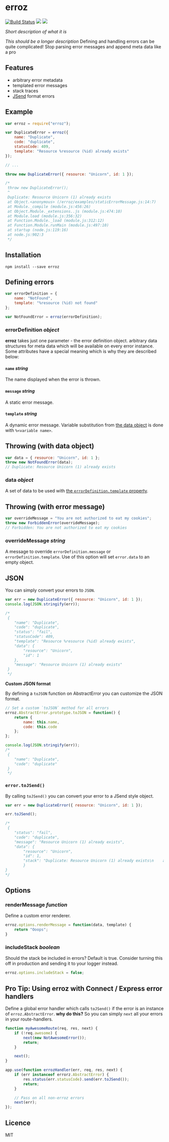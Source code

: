 # erroz

[![Build Status](https://travis-ci.org/peerigon/erroz.svg?branch=master)](https://travis-ci.org/peerigon/erroz)
[![](https://img.shields.io/npm/v/erroz.svg)](https://www.npmjs.com/package/erroz)
[![](https://img.shields.io/npm/dm/erroz.svg)](https://www.npmjs.com/package/erroz)

*Short description of what it is*

*This should be a longer description*
Defining and handling errors can be quite complicated! Stop parsing error messages and append meta data like a pro

## Features

- arbitrary error metadata
- templated error messages
- stack traces
- [JSend](http://labs.omniti.com/labs/jsend) format errors

## Example

```javascript
var erroz = require("erroz");

var DuplicateError = erroz({
    name: "Duplicate",
    code: "duplicate",
    statusCode: 409,
    template: "Resource %resource (%id) already exists"
});

// ...

throw new DuplicateError({ resource: "Unicorn", id: 1 });

/*
 throw new DuplicateError();
 ^
 Duplicate: Resource Unicorn (1) already exists
 at Object.<anonymous> (/erroz/examples/staticErrorMessage.js:14:7)
 at Module._compile (module.js:456:26)
 at Object.Module._extensions..js (module.js:474:10)
 at Module.load (module.js:356:32)
 at Function.Module._load (module.js:312:12)
 at Function.Module.runMain (module.js:497:10)
 at startup (node.js:119:16)
 at node.js:902:3
 */
```

## Installation

`npm install --save erroz`

## Defining errors

```javascript
var errorDefinition = {
    name: "NotFound",
    template: "%resource (%id) not found"
};

var NotFoundError = erroz(errorDefinition);
```

### errorDefinition _object_

__erroz__ takes just one parameter - the error definition object. arbitrary data structures for meta data which will be available on every error instance. Some attributes have a special meaning which is why they are described below: 

#### `name` _string_

The name displayed when the error is thrown.

#### `message` _string_

A static error message.

#### `template` _string_

A dynamic error message. Variable substitution from [the data object](https://github.com/peerigon/erroz#throwing-with-data-object) is done with `%<variable name>`.

## Throwing (with data object)

```javascript
var data = { resource: "Unicorn", id: 1 };
throw new NotFoundError(data);
// Duplicate: Resource Unicorn (1) already exists
```

### data _object_

A set of data to be used with [the `errorDefinition.template` property](https://github.com/peerigon/erroz#template-string).

## Throwing (with error message)

```javascript
var overrideMessage = "You are not authorized to eat my cookies";
throw new ForbiddenError(overrideMessage);
// Forbidden: You are not authorized to eat my cookies
```

### overrideMessage _string_

A message to override `errorDefinition.message` or `errorDefinition.template`. Use of this option will set `error.data` to an empty object.

## JSON

You can simply convert your errors to `JSON`. 

```javascript 
var err = new DuplicateError({ resource: "Unicorn", id: 1 });
console.log(JSON.stringify(err));

/*
 {
    "name": "Duplicate",
    "code": "duplicate",
    "status": "fail",
    "statusCode": 409,
    "template": "Resource %resource (%id) already exists",
    "data": {
        "resource": "Unicorn",
        "id": 1
    },
    "message": "Resource Unicorn (1) already exists"
 }
 */
```

__Custom JSON format__ 

By defining a `toJSON` function on AbstractError you can customize the JSON format.

```javascript
// Set a custom `toJSON` method for all errors
erroz.AbstractError.prototype.toJSON = function() {
    return {
        name: this.name,
        code: this.code
    };
};

console.log(JSON.stringify(err));
/*
 {
    "name": "Duplicate",
    "code": "duplicate"
 }
 */
```
 
### `error.toJSend()`

By calling `toJSend()` you can convert your error to a JSend style object.
 
```javascript
var err = new DuplicateError({ resource: "Unicorn", id: 1 });

err.toJSend();

/*
 {
    "status": "fail",
    "code": "duplicate",
    "message": "Resource Unicorn (1) already exists",
    "data": {
    	"resource": "Unicorn",
    	"id": 1,
    	"stack": "Duplicate: Resource Unicorn (1) already exists\n    at Object.<anonymous> (/erroz/examples/				  toJson.js:13:11)\n    at Module._compile (module.js:				  456:26)\n    at Object.Module._extensions..js (module.js:474:10)\n    at Module.load 				  (module.js:356:32)\n    at Function.Module._load (module.js:312:12)\n    at 			     Function.Module.runMain (module.js:497:10)\n    at startup (node.js:119:16)\n    at node.js:				  906:3"
    	}
}
*/
```

## Options

### renderMessage _function_

Define a custom error renderer.

```javascript 
erroz.options.renderMessage = function(data, template) {
    return "Ooops";
}
```

### includeStack _boolean_

Should the stack be included in errors? Default is true.
Consider turning this off in production and sending it to your logger instead.

```javascript 
erroz.options.includeStack = false;
```

## Pro Tip: Using erroz with Connect / Express error handlers

Define a global error handler which calls `toJSend()` if the error is an instance of `erroz.AbstractError`. 
**why do this?** So you can simply `next` all your errors in your route-handlers.

```javascript
function myAwesomeRoute(req, res, next) {
    if (!req.awesome) {
        next(new NotAwesomeError()); 
        return; 
    }

    next();
}	
```

```javascript
app.use(function errozHandler(err, req, res, next) {
    if (err instanceof errorz.AbstractError) {
        res.status(err.statusCode).send(err.toJSend()); 
        return; 
    } 

    // Pass on all non-erroz errors
    next(err);
});
```

## Licence 

MIT
